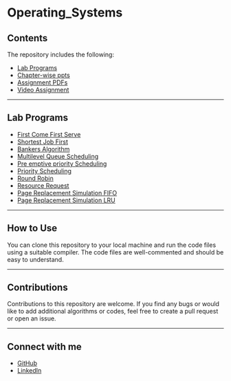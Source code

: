 # Operating_Systems


## Contents
The repository includes the following:
- [Lab Programs](https://github.com/PerumallaDharan/Operating_Systems/tree/master/OS%20LAB)
- [Chapter-wise ppts](https://github.com/PerumallaDharan/Operating_Systems/tree/master/OS-CHAPTER-WISE-PPTS)
- [Assignment PDFs](https://github.com/PerumallaDharan/Operating_Systems/tree/master/Assignments_PDFs)
- [Video Assignment](https://github.com/PerumallaDharan/Operating_Systems/tree/master/Video_Assignment)

<hr />

## Lab Programs
- [First Come First Serve](https://github.com/PerumallaDharan/Operating_Systems/blob/master/OS%20LAB/FCFS.cpp)
- [Shortest Job First](https://github.com/PerumallaDharan/Operating_Systems/blob/master/OS%20LAB/SJF_new.cpp)
- [Bankers Algorithm](https://github.com/PerumallaDharan/Operating_Systems/blob/master/OS%20LAB/Bankers_Algorithm.cpp)
- [Multilevel Queue Scheduling](https://github.com/PerumallaDharan/Operating_Systems/blob/master/OS%20LAB/Multilevel_Queue.cpp)
- [Pre emptive priority Scheduling](https://github.com/PerumallaDharan/Operating_Systems/blob/master/OS%20LAB/Pre-emptive_priority.cpp)
- [Priority Scheduling](https://github.com/PerumallaDharan/Operating_Systems/blob/master/OS%20LAB/Priority.cpp)
- [Round Robin](https://github.com/PerumallaDharan/Operating_Systems/blob/master/OS%20LAB/Round_Robin.cpp)
- [Resource Request](https://github.com/PerumallaDharan/Operating_Systems/blob/master/OS%20LAB/Resource_Request.cpp)
- [Page Replacement Simulation FIFO](https://github.com/PerumallaDharan/Operating_Systems/blob/master/OS%20LAB/Page_Replacement_Simulation.cpp)
- [Page Replacement Simulation LRU]()

<hr />

## How to Use
You can clone this repository to your local machine and run the code files using a suitable compiler. The code files are well-commented and should be easy to understand.

<hr />

## Contributions
Contributions to this repository are welcome. If you find any bugs or would like to add additional algorithms or codes, feel free to create a pull request or open an issue.

<hr />

## Connect with me
- [GitHub](https://github.com/PerumallaDharan)
- [LinkedIn](https://www.linkedin.com/in/perumalla-dharan-481167208/)